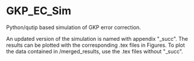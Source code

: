 # GKP_EC_Sim
Python/qutip based simulation of GKP error correction.

An updated version of the simulation is named with appendix "_succ". The results can be plotted with the corresponding .tex files in Figures.
To plot the data contained in /merged_results, use the .tex files without "_succ".